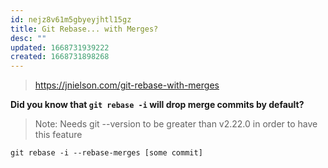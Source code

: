 ```yaml
---
id: nejz8v61m5gbyeyjhtl15gz
title: Git Rebase... with Merges?
desc: ""
updated: 1668731939222
created: 1668731898268
---
```


> https://jnielson.com/git-rebase-with-merges

**Did you know that `git rebase -i` will drop merge commits by default?**

> Note: Needs git --version to be greater than v2.22.0 in order to have this feature

```shell
git rebase -i --rebase-merges [some commit]
```
